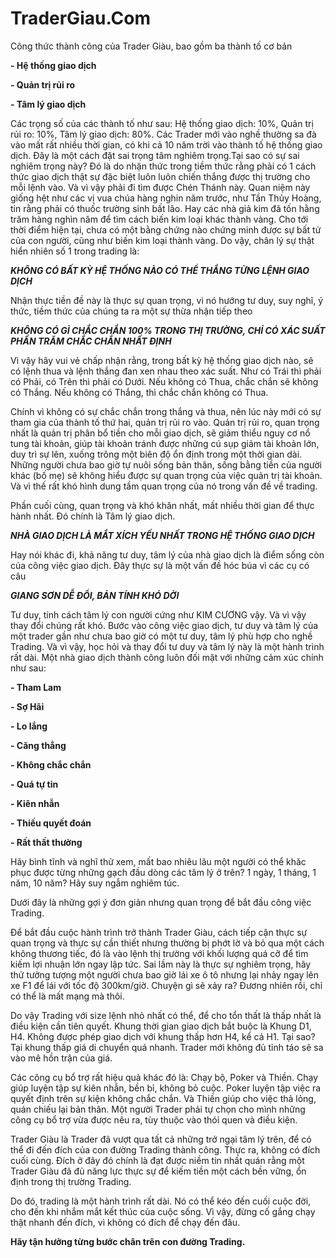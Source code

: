 # TraderGiau.Com

Công thức thành công của Trader Giàu, bao gồm ba thành tố cơ bản

**\- Hệ thống giao dịch**

**\- Quản trị rủi ro**

**\- Tâm lý giao dịch**

Các trọng số của các thành tố như sau: Hệ thống giao dịch: 10%, Quản trị rủi ro: 10%, Tâm lý giao dịch: 80%. Các Trader mới vào nghề thường sa đà vào mất rất nhiều thời gian, có khi cả 10 năm trời vào thành tố hệ thống giao dịch. Đây là một cách đặt sai trọng tâm nghiêm trọng.Tại sao có sự sai nghiêm trọng này? Đó là do nhận thức trong tiềm thức rằng phải có 1 cách thức giao dịch thật sự đặc biệt luôn luôn chiến thắng được thị trường cho mỗi lệnh vào. Và vì vậy phải đi tìm được Chén Thánh này. Quan niệm này giống hệt như các vị vua chúa hàng nghin năm trước, như Tần Thủy Hoàng, tin rằng phải có thuốc trường sinh bất lão. Hay các nhà giả kim đã tốn hằng trăm hàng nghìn năm để tìm cách biến kim loại khác thành vàng. Cho tới thời điểm hiện tại, chưa có một bằng chứng nào chứng minh được sự bất tử của con người, cũng như biến kim loại thành vàng. Do vậy, chân lý sự thật hiển nhiên số 1 trong trading là:

***KHÔNG CÓ BẤT KỲ HỆ THỐNG NÀO CÓ THỂ THẮNG TỪNG LỆNH GIAO DỊCH***

Nhận thực tiền đề này là thực sự quan trọng, vì nó hướng tư duy, suy nghĩ, ý thức, tiềm thức của chúng ta ra một sự thừa nhận tiếp theo

***KHÔNG CÓ GÌ CHẮC CHẮN 100% TRONG THỊ TRƯỜNG, CHỈ CÓ XÁC SUẤT PHẦN TRĂM CHẮC CHẮN NHẤT ĐỊNH***

Vì vậy hãy vui vẻ chấp nhận rằng, trong bất kỳ hệ thống giao dịch nào, sẽ có lệnh thua và lệnh thắng đan xen nhau theo xác suất. Như có Trái thì phải có Phải, có Trên thì phải có Dưới. Nếu không có Thua, chắc chắn sẽ không có Thắng. Nếu không có Thắng, thì chắc chắn không có Thua.

Chính vì không có sự chắc chắn trong thắng và thua, nên lúc này mới có sự tham gia của thành tố thứ hai, quản trị rủi ro vào. Quản trị rủi ro, quan trọng nhất là quản trị phân bổ tiền cho mỗi giao dịch, sẽ giảm thiểu nguy cơ nổ tung tài khoản, giúp tài khoản tránh được những cú sụp giảm tài khoản lớn, duy trì sự lên, xuống trông một biên độ ổn định trong một thời gian dài. Những người chưa bao giờ tự nuôi sống bản thân, sống bằng tiền của người khác (bố mẹ) sẽ không hiểu được sự quan trọng của việc quản trị tài khoản. Và vì thế rất khó hình dung tầm quan trọng của nó trong vấn đề về trading. 

Phần cuối cùng, quan trọng và khó khăn nhất, mất nhiều thời gian để thực hành nhất. Đó chính là Tâm lý giao dịch. 

***NHÀ GIAO DỊCH LÀ MẮT XÍCH YẾU NHẤT TRONG HỆ THỐNG GIAO DỊCH***

Hay nói khác đi, khả năng tư duy, tâm lý của nhà giao dịch là điểm sống còn của công việc giao dịch. Đây thực sự là một vấn đề hóc búa vì các cụ có câu

***GIANG SƠN DỄ ĐỔI, BẢN TÍNH KHÓ DỜI***

Tư duy, tính cách tâm lý con người cứng như KIM CƯƠNG vậy. Và vì vậy thay đổi chúng rất khó. Bước vào công việc giao dịch, tư duy và tâm lý của một trader gần như chưa bao giờ có một tư duy, tâm lý phù hợp cho nghề Trading. Và vì vậy, học hỏi và thay đổi tư duy và tâm lý này là một hành trình rất dài. Một nhà giao dịch thành công luôn đối mặt với những cảm xúc chính như sau:

**\- Tham Lam**

**\- Sợ Hãi**

**\- Lo lắng**

**\- Căng thẳng**

**\- Không chắc chắn**

**\- Quá tự tin**

**\- Kiên nhẫn**

**\- Thiếu quyết đoán**

**\- Rất thất thường**

Hãy bình tĩnh và nghĩ thử xem, mất bao nhiêu lâu một người có thể khăc phục được từng những gạch đầu dòng các tâm lý ở trên? 1 ngày, 1 tháng, 1 năm, 10 năm? Hãy suy  ngẫm nghiêm túc.

Dưới đây là những gợi ý đơn giản nhưng quan trọng để bắt đầu công việc Trading.

Để bắt đầu cuộc hành trình trở thành Trader Giàu, cách tiếp cận thực sự quan trọng và thực sự cần thiết nhưng thường bị phớt lờ và bỏ qua một cách không thương tiếc, đó là vào lệnh thị trường với khối lượng quá cỡ để tìm kiếm lợi nhuận lớn ngay lập tức. Sai lầm này là thực sự nghiêm trọng, hãy thử tưởng tượng một người chưa bao giờ lái xe ô tô nhưng lại nhảy ngay lên xe F1 để lái với tốc độ 300km/giờ. Chuyện gì sẽ xảy ra? Đương nhiên rồi, chỉ có thể là mất mạng mà thôi.

Do vậy Trading với size lệnh nhỏ nhất có thể, để cho tổn thất là thấp nhất là điều kiện cần tiên quyết. Khung thời gian giao dịch bắt buộc là Khung D1, H4. Không được phép giao dịch với khung thấp hơn H4, kể cả H1. Tại sao? Tại khung thấp giá di chuyển quá nhanh. Trader mới không đủ tỉnh táo sẽ sa vào mê hồn trận của giá.

Các công cụ bổ trợ rất hiệu quả khác đó là: Chạy bộ, Poker và Thiền. Chạy giúp luyện tập sự kiên nhẫn, bền bỉ, không bỏ cuộc. Poker luyện tập việc ra quyết định trên sự kiện không chắc chắn. Và Thiền giúp cho việc thả lỏng, quán chiếu lại bản thân. Một người Trader phải tự chọn cho mình những công cụ bổ trợ vừa được nêu ra, tùy thuộc vào thói quen và điều kiện.

Trader Giàu là Trader đã vượt qua tất cả những trở ngại tâm lý trên, để có thể đi đến đích của con đường Trading thành công. Thực ra, không có đích cuối cùng. Đích ở đây đó chính là đạt được niềm tin nhất quán rằng một Trader Giàu đã đủ năng lực thực sự để kiếm tiền một cách bền vững, ổn định trong thị trường Trading.

Do đó, trading là một hành trình rất dài. Nó có thể kéo đến cuối cuộc đời, cho đến khi nhắm mắt kết thúc của cuộc sống. Vì vậy, đừng cố gắng chạy thật nhanh đến đích, vì không có đích để chạy đến đâu.

**Hãy tận hưởng từng bước chân trên con đường Trading.**
